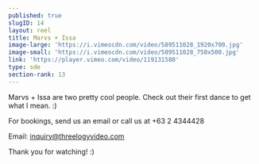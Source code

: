 ```yaml
---
published: true
slugID: 14
layout: reel
title: Marvs + Issa
image-large: 'https://i.vimeocdn.com/video/589511028_1920x700.jpg'
image-small: 'https://i.vimeocdn.com/video/589511028_750x500.jpg'
link: 'https://player.vimeo.com/video/119131580'
type: sde
section-rank: 13
---
```

Marvs + Issa are two pretty cool people. Check out their first dance to get what I mean. :) 

For bookings, send us an email or call us at +63 2 4344428

Email: inquiry@threelogyvideo.com

Thank you for watching! :)
